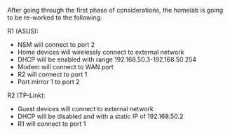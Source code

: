After going through the first phase of considerations, the homelab is going to be re-worked to the following:




R1 (ASUS):
-	NSM will connect to port 2
-	Home devices will wirelessly connect to external network
-	DHCP will be enabled with range 192.168.50.3-192.168.50.254
-	Modem will connect to WAN port
-	R2 will connect to port 1
-	Port mirror 1 to port 2

R2 (TP-Link):
-	Guest devices will connect to external network
-	DHCP will be disabled and with a static IP of 192.168.50.2
-	R1 will connect to port 1
